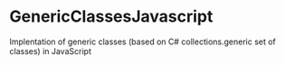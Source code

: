 # GenericClassesJavascript
Implentation of generic classes (based on C# collections.generic set of classes) in JavaScript
